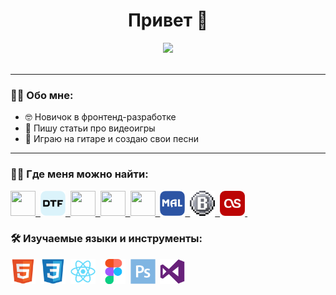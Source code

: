 <h1 align="center">Привет 👋</h1>
<div id="header" align="center">
  <img src="https://media.giphy.com/media/TIiyJfz7iHIv64031w/giphy.gif" width="100"/>
  <br>
  <img src="https://komarev.com/ghpvc/?username=andud14&style=flat-square&color=blue" alt=""/>
</div>
  

---
### :face_in_clouds: Обо мне:
- :nerd_face: Новичок в фронтенд-разработке
- :newspaper: Пишу статьи про видеоигры
- :guitar: Играю на гитаре и создаю свои песни
---

### :face_in_clouds: Где меня можно найти:
<div>
  
<a href="https://vk.com/andud14">
<img src="https://github.com/gauravghongde/social-icons/blob/master/SVG/Color/VK.svg"  width="40" height="40"/>&nbsp;
</a>
  
<a href="https://dtf.ru/u/598446-anton-dudchenko">
<img src="https://github.com/andud14/andud14/blob/main/logos/dtf.svg"  width="40" height="40"/>&nbsp;
</a>
  
<a href="https://twitter.com/anton_yngdyn">
<img src="https://github.com/gauravghongde/social-icons/blob/master/SVG/Color/Twitter.svg"  width="40" height="40"/>&nbsp;
</a>
  
<a href="https://steamcommunity.com/id/AnDuD/">
<img src="https://github.com/gauravghongde/social-icons/blob/master/SVG/Color/Steam.svg"  width="40" height="40"/>&nbsp;
</a>
  
<a href="https://www.youtube.com/@andud1">
<img src="https://github.com/gauravghongde/social-icons/blob/master/SVG/Color/Youtube.svg"  width="40" height="40"/>&nbsp;
</a>

<a href="https://myanimelist.net/profile/AnDuD">
<img src="https://github.com/andud14/andud14/blob/main/logos/mal.svg"  width="40" height="40"/>&nbsp;
</a>
  
<a href="https://backloggery.com/AnDuD">
<img src="https://github.com/andud14/andud14/blob/main/logos/backlog.svg"  width="40" height="40"/>&nbsp;
</a>
  
<a href="https://www.last.fm/user/AnDuD14">
<img src="https://github.com/andud14/andud14/blob/main/logos/lastfm.svg"  width="40" height="40"/>&nbsp;
</a>

<br>
</div>


### :hammer_and_wrench: Изучаемые языки и инструменты:
<div>
  <img src="https://github.com/devicons/devicon/blob/master/icons/html5/html5-original.svg" width="40" height="40"/>&nbsp;
  <img src="https://github.com/devicons/devicon/blob/master/icons/css3/css3-original.svg" width="40" height="40"/>&nbsp;
  <img src="https://github.com/devicons/devicon/blob/master/icons/react/react-original.svg"width="40" height="40"/>&nbsp;
  <img src="https://github.com/devicons/devicon/blob/master/icons/figma/figma-original.svg"width="40" height="40"/>&nbsp;
  <img src="https://github.com/devicons/devicon/blob/master/icons/photoshop/photoshop-plain.svg"width="40" height="40"/>&nbsp;
  <img src="https://github.com/devicons/devicon/blob/master/icons/visualstudio/visualstudio-plain.svg"width="40" height="40"/>&nbsp;
</div>
